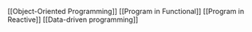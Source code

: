 [[Object-Oriented Programming]]
[[Program in Functional]]
[[Program in Reactive]]
[[Data-driven programming]]